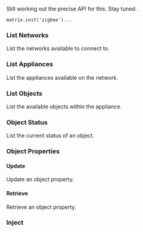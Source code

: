 Still working out the precise API for this. Stay tuned.

```
matrix.init('zigbee')...
```

### List Networks
List the networks available to connect to.
### List Appliances
List the appliances available on the network.
### List Objects
List the available objects within the appliance.
### Object Status
List the current status of an object.
### Object Properties
#### Update
Update an object property.
#### Retrieve
Retrieve an object property.
### Inject